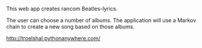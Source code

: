 This web app creates rancom Beatles-lyrics.

The user can choose a number of albums. The application will use a Markov chain to create a new song based on those albums.

http://troelshal.pythonanywhere.com/
